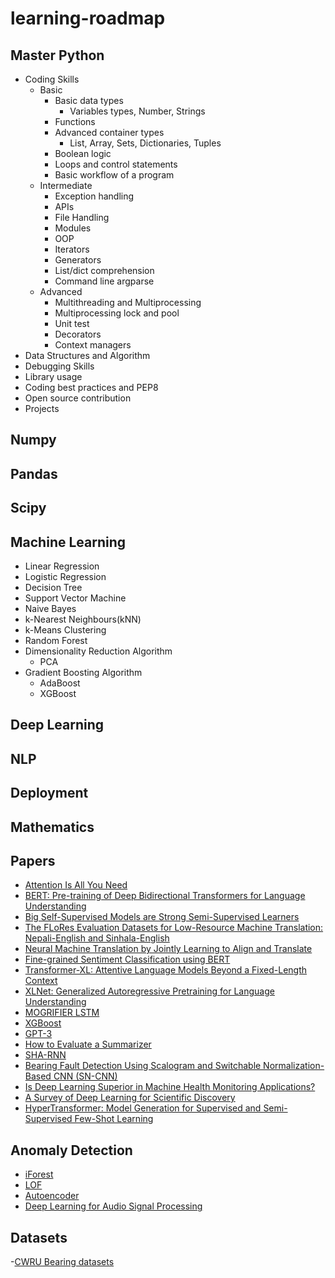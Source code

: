 # learning-roadmap

## Master Python
- Coding Skills
  - Basic
    - Basic data types
      - Variables types, Number, Strings
    - Functions
    - Advanced container types
      - List, Array, Sets, Dictionaries, Tuples
    - Boolean logic
    - Loops and control statements
    - Basic workflow of a program
  - Intermediate
    - Exception handling
    - APIs
    - File Handling
    - Modules 
    - OOP
    - Iterators
    - Generators
    - List/dict comprehension
    - Command line argparse
  - Advanced
    - Multithreading and Multiprocessing
    - Multiprocessing lock and pool
    - Unit test
    - Decorators
    - Context managers
- Data Structures and Algorithm 
- Debugging Skills
- Library usage
- Coding best practices and PEP8
- Open source contribution
- Projects

## Numpy

## Pandas

## Scipy

## Machine Learning
 - Linear Regression 
 - Logistic Regression
 - Decision Tree
 - Support Vector Machine
 - Naive Bayes
 - k-Nearest Neighbours(kNN)
 - k-Means Clustering
 - Random Forest
 - Dimensionality Reduction Algorithm
   - PCA
 - Gradient Boosting Algorithm
   - AdaBoost
   - XGBoost  


## Deep Learning

## NLP

## Deployment

## Mathematics

## Papers

- [Attention Is All You Need](https://arxiv.org/abs/1706.03762)
- [BERT: Pre-training of Deep Bidirectional Transformers for
Language Understanding](https://arxiv.org/abs/1810.04805)
- [Big Self-Supervised Models are
Strong Semi-Supervised Learners](https://arxiv.org/abs/2006.10029)
- [The FLoRes Evaluation Datasets for Low-Resource Machine Translation: Nepali-English and Sinhala-English](https://arxiv.org/abs/1902.01382)
- [Neural Machine Translation by Jointly Learning to Align and Translate](https://arxiv.org/abs/1409.0473)
- [Fine-grained Sentiment Classification using BERT](https://arxiv.org/abs/1910.03474)
- [Transformer-XL: Attentive Language Models Beyond a Fixed-Length Context](https://arxiv.org/abs/1901.02860)
- [XLNet: Generalized Autoregressive Pretraining for Language Understanding](https://arxiv.org/abs/1906.08237)
- [MOGRIFIER LSTM](https://openreview.net/pdf?id=SJe5P6EYvS)
- [XGBoost](https://arxiv.org/abs/1603.02754#)
- [GPT-3](https://arxiv.org/pdf/2005.14165v4.pdf)
- [How to Evaluate a Summarizer](https://arxiv.org/pdf/2101.11298.pdf)
- [SHA-RNN](https://arxiv.org/pdf/1911.11423.pdf)
- [Bearing Fault Detection Using Scalogram and Switchable Normalization-Based CNN (SN-CNN)](https://ieeexplore.ieee.org/stamp/stamp.jsp?arnumber=9456898)
- [Is Deep Learning Superior in Machine Health Monitoring Applications?](https://humsconference.com.au/Papers2021/1_Diagnostics_and_Prognostics_1_3_Wang.pdf)
- [A Survey of Deep Learning for Scientific Discovery](https://arxiv.org/pdf/2003.11755.pdf)
- [HyperTransformer: Model Generation for Supervised and Semi-Supervised Few-Shot Learning](https://arxiv.org/pdf/2201.04182.pdf)

## Anomaly Detection

- [iForest](https://cs.nju.edu.cn/zhouzh/zhouzh.files/publication/icdm08b.pdf)
- [LOF](https://www.researchgate.net/publication/221214719_LOF_Identifying_Density-Based_Local_Outliers)
- [Autoencoder](http://dm.snu.ac.kr/static/docs/TR/SNUDM-TR-2015-03.pdf)
- [Deep Learning for Audio Signal Processing](https://arxiv.org/pdf/1905.00078.pdf)

## Datasets

-[CWRU Bearing datasets](https://engineering.case.edu/bearingdatacenter/download-data-file)

